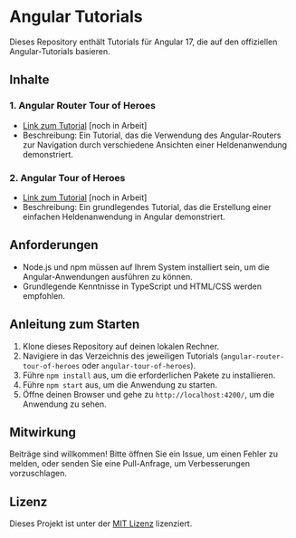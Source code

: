 # Angular Tutorials

Dieses Repository enthält Tutorials für Angular 17, die auf den offiziellen Angular-Tutorials basieren.

## Inhalte

### 1. Angular Router Tour of Heroes

- [Link zum Tutorial](angular-router-tour-of-heroes/README.md) [noch in Arbeit]
- Beschreibung: Ein Tutorial, das die Verwendung des Angular-Routers zur Navigation durch verschiedene Ansichten einer Heldenanwendung demonstriert.

### 2. Angular Tour of Heroes

- [Link zum Tutorial](angular-tour-of-heroes/README.md) [noch in Arbeit]
- Beschreibung: Ein grundlegendes Tutorial, das die Erstellung einer einfachen Heldenanwendung in Angular demonstriert.

## Anforderungen

- Node.js und npm müssen auf Ihrem System installiert sein, um die Angular-Anwendungen ausführen zu können.
- Grundlegende Kenntnisse in TypeScript und HTML/CSS werden empfohlen.

## Anleitung zum Starten

1. Klone dieses Repository auf deinen lokalen Rechner.
2. Navigiere in das Verzeichnis des jeweiligen Tutorials (`angular-router-tour-of-heroes` oder `angular-tour-of-heroes`).
3. Führe `npm install` aus, um die erforderlichen Pakete zu installieren.
4. Führe `npm start` aus, um die Anwendung zu starten.
5. Öffne deinen Browser und gehe zu `http://localhost:4200/`, um die Anwendung zu sehen.

## Mitwirkung

Beiträge sind willkommen! Bitte öffnen Sie ein Issue, um einen Fehler zu melden, oder senden Sie eine Pull-Anfrage, um Verbesserungen vorzuschlagen.

## Lizenz

Dieses Projekt ist unter der [MIT Lizenz](LICENSE) lizenziert.
